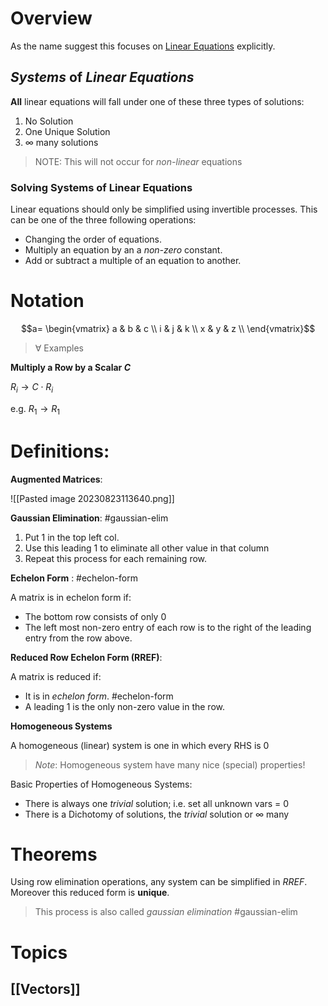 # Overview

As the name suggest this focuses on [Linear Equations](https://en.wikipedia.org/wiki/Linear_equation) explicitly.

## *Systems* of *Linear Equations*

**All** linear equations will fall under one of these three types of solutions:
1. No Solution
2. One Unique Solution
3. $\infty$ many solutions

> NOTE: This will not occur for *non-linear* equations

### Solving Systems of Linear Equations

Linear equations should only be simplified using invertible processes. This can be one of the three following operations:
- Changing the order of equations.
- Multiply an equation by an a *non-zero* constant.
- Add or subtract a multiple of an equation to another.

# Notation

$$a=
\begin{vmatrix}
a & b & c \\
i & j & k \\
x & y & z \\
\end{vmatrix}$$
> $\forall$  Examples 

**Multiply a Row by a Scalar $C$**

$R_{i}\rightarrow C\cdot R_i$

e.g. $R_1\rightarrow R_1$

# Definitions:

**Augmented Matrices**:

![[Pasted image 20230823113640.png]]

**Gaussian Elimination**:
#gaussian-elim

1. Put 1 in the top left col.
2. Use this leading 1 to eliminate all other value in that column
3. Repeat this process for each remaining row.

**Echelon Form** :
#echelon-form

A matrix is in echelon form if:
- The bottom row consists of only 0
- The left most non-zero entry of each row is to the right of the leading entry from the row above.

**Reduced Row Echelon Form (RREF)**:

A matrix is reduced if:
- It is in *echelon form*. #echelon-form
- A leading $1$ is the only non-zero value in the row.

**Homogeneous Systems**

A homogeneous (linear) system is one in which every RHS is 0

> *Note*: Homogeneous system have many nice (special) properties!

Basic Properties of Homogeneous Systems:
- There is always one *trivial* solution; i.e. set all unknown vars = 0
- There is a Dichotomy of solutions, the *trivial* solution or $\infty$ many

# Theorems

Using  row elimination operations, any system can be simplified in *RREF*. Moreover this reduced form is **unique**.

> This process is also called *gaussian elimination* #gaussian-elim

# Topics

## [[Vectors]]
